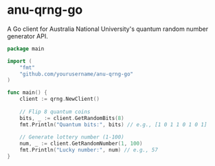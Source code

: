 # anu-qrng-go

A Go client for Australia National University's quantum random number generator API.  

```go
package main

import (
    "fmt"
    "github.com/yourusername/anu-qrng-go"
)

func main() {
    client := qrng.NewClient()
    
    // Flip 8 quantum coins
    bits, _ := client.GetRandomBits(8) 
    fmt.Println("Quantum bits:", bits) // e.g., [1 0 1 1 0 1 0 1]
    
    // Generate lottery number (1-100)
    num, _ := client.GetRandomNumber(1, 100)
    fmt.Println("Lucky number:", num) // e.g., 57
}
```
